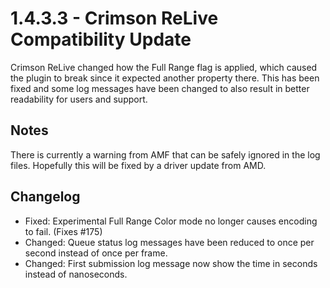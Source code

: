 # 1.4.3.3 - Crimson ReLive Compatibility Update
Crimson ReLive changed how the Full Range flag is applied, which caused the plugin to break since it expected another property there. This has been fixed and some log messages have been changed to also result in better readability for users and support.

## Notes
There is currently a warning from AMF that can be safely ignored in the log files. Hopefully this will be fixed by a driver update from AMD.

## Changelog
* Fixed: Experimental Full Range Color mode no longer causes encoding to fail. (Fixes #175)
* Changed: Queue status log messages have been reduced to once per second instead of once per frame.
* Changed: First submission log message now show the time in seconds instead of nanoseconds.
